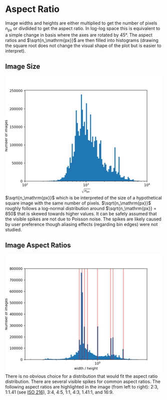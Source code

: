 # Aspect Ratio
Image widths and heights are either multiplied to get the number of pixels $n_\mathrm{px}$ or divdided to get the aspect ratio.
In log-log space this is equivalent to a simple change in basis where the axes are rotated by 45°.
The aspect ratios and $\sqrt{n_\mathrm{px}}$ are then filled into histograms
(drawing the square root does not change the visual shape of the plot but is easier to interpret).

## Image Size
![Size plot](./size.png)
$\sqrt{n_\mathrm{px}}$ 
which is be interpreted of the size of a hypothetical square image with the same number of pixels.
$\sqrt{n_\mathrm{px}}$ 
roughly follows a log-normal distribution around 
$\sqrt{n_\mathrm{px}} = 850$
that is skewed towards higher values.
It can be safely assumed that the visible spikes are not due to Poisson noise.
The spikes are likely caused by user preference though aliasing effects (regarding bin edges) were not studied.

## Image Aspect Ratios
![Aspect ratio plot](./aspect_ratio.png)
There is no obvious choice for a distribution that would fit the aspect ratio distribution.
There are several visible spikes for common aspect ratios.
The following aspect ratios are highlighted in the image (from left to right):
2:3, 1:1.41 (see [ISO 216](https://en.wikipedia.org/wiki/ISO_216)), 3:4, 4:5, 1:1, 4:3, 1.41:1, and 16:9.
